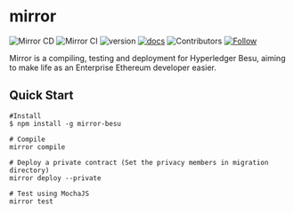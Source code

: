 # mirror
![Mirror CD](https://github.com/arbchain/mirror/workflows/Mirror%20CD/badge.svg?branch=master)
![Mirror CI](https://github.com/arbchain/mirror/workflows/Mirror%20CI/badge.svg?branch=master)
![version](https://img.shields.io/badge/version-1.1.0beta-blue)
[![docs](https://img.shields.io/badge/docs-0.1.0-green)](https://arbchain.consensolabs.com)
![Contributors](https://img.shields.io/github/contributors/arbchain/mirror)
[![Follow](https://img.shields.io/twitter/follow/consensolabs?style=social&logo=twitter)](https://twitter.com/consensolabs)


Mirror is a compiling, testing and deployment for Hyperledger Besu, aiming to make life as an Enterprise Ethereum developer easier.

## Quick Start

```shell
#Install
$ npm install -g mirror-besu

# Compile 
mirror compile

# Deploy a private contract (Set the privacy members in migration directory)
mirror deploy --private

# Test using MochaJS
mirror test
```
